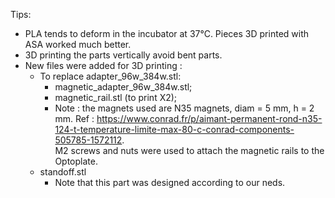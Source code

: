 Tips:
* PLA tends to deform in the incubator at 37°C. Pieces 3D printed with ASA worked much better.
* 3D printing the parts vertically avoid bent parts.
* New files were added for 3D printing :
    * To replace adapter_96w_384w.stl:
        * magnetic_adapter_96w_384w.stl;
        * magnetic_rail.stl (to print X2);
        * Note : the magnets used are N35 magnets, diam = 5 mm, h = 2 mm. Ref : https://www.conrad.fr/p/aimant-permanent-rond-n35-124-t-temperature-limite-max-80-c-conrad-components-505785-1572112.  
        M2 screws and nuts were used to attach the magnetic rails to the Optoplate.
    * standoff.stl
        * Note that this part was designed according to our neds.
